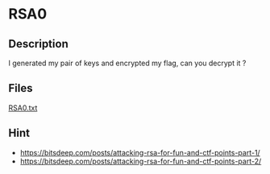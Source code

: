 # RSA0

## Description

I generated my pair of keys and encrypted my flag, can you decrypt it ? 

## Files

[RSA0.txt](challenge/RSA0.txt)

## Hint

- https://bitsdeep.com/posts/attacking-rsa-for-fun-and-ctf-points-part-1/
- https://bitsdeep.com/posts/attacking-rsa-for-fun-and-ctf-points-part-2/
